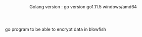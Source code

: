 <header>
Golang version : go version go1.11.5 windows/amd64
</header>
<main>
go program to be able to encrypt data in blowfish
</main>
